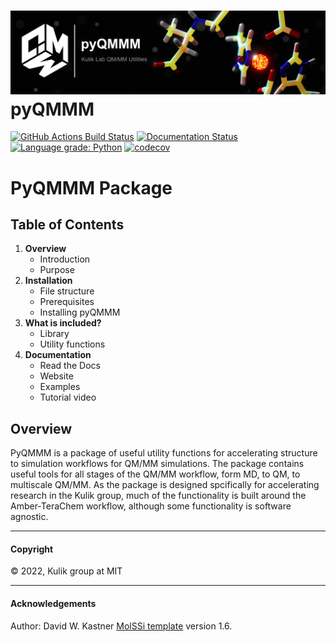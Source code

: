 ![Graphical Summary of README](docs/_static/header.jpg)
pyQMMM
==============================
[//]: # (Badges)
[![GitHub Actions Build Status](https://github.com/davidkastner/pyqmmm/workflows/CI/badge.svg)](https://github.com/davidkastner/pyqmmm/actions?query=workflow%3ACI)
[![Documentation Status](https://readthedocs.org/projects/pyqmmm/badge/?version=latest)](https://pyqmmm.readthedocs.io/en/latest/?badge=latest)
[![Language grade: Python](https://img.shields.io/lgtm/grade/python/g/davidkastner/pyQMMM.svg?logo=lgtm&logoWidth=18)](https://lgtm.com/projects/g/davidkastner/pyQMMM/context:python)
[![codecov](https://codecov.io/gh/davidkastner/pyQMMM/branch/master/graph/badge.svg)](https://codecov.io/gh/davidkastner/pyQMMM/branch/master)

# PyQMMM Package
## Table of Contents
1. **Overview**
    * Introduction
    * Purpose
2. **Installation**
    * File structure
    * Prerequisites
    * Installing pyQMMM
3. **What is included?**
    * Library
    * Utility functions
4. **Documentation**
    * Read the Docs
    * Website
    * Examples
    * Tutorial video

## Overview
PyQMMM is a package of useful utility functions for accelerating structure to simulation workflows for QM/MM simulations. 
The package contains useful tools for all stages of the QM/MM workflow, form MD, to QM, to multiscale QM/MM.
As the package is designed spcifically for accelerating research in the Kulik group, 
much of the functionality is built around the Amber-TeraChem workflow, 
although some functionality is software agnostic. 

---
#### Copyright

&copy; 2022,  Kulik group at MIT

---
#### Acknowledgements
Author: David W. Kastner
[MolSSi template](https://github.com/molssi/cookiecutter-cms) version 1.6.
